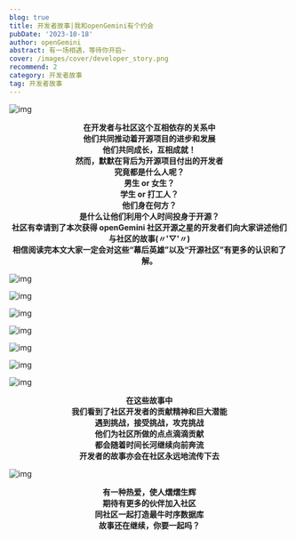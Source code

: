 ```yaml
---
blog: true
title: 开发者故事|我和openGemini有个约会
pubDate: '2023-10-18'
author: openGemini
abstract: 有一场相遇，等待你开启~
cover: /images/cover/developer_story.png
recommend: 2
category: 开发者故事
tag: 开发者故事
---
```


![img](/images/docs_img/3baa8922404574005900417245f5a060.jpg)

**<div align="center">在开发者与社区这个互相依存的关系中</div>**
**<div align="center">他们共同推动着开源项目的进步和发展</div>**
**<div align="center">他们共同成长，互相成就！</div>**
**<div align="center">然而，默默在背后为开源项目付出的开发者</div>**
**<div align="center">究竟都是什么人呢？</div>**
**<div align="center">男生 or 女生？</div>**
**<div align="center">学生 or 打工人？</div>**
**<div align="center">他们身在何方？</div>**
**<div align="center">是什么让他们利用个人时间投身于开源？</div>**
**<div align="center">社区有幸请到了本次获得 openGemini 社区开源之星的开发者们向大家讲述他们与社区的故事(〃'▽'〃)</div>**
**<div align="center">相信阅读完本文大家一定会对这些“幕后英雄”以及“开源社区”有更多的认识和了解。</div>**

![img](/images/docs_img/2a2a23ca32d7f7e31357fd1e75846b6e.png)

![img](/images/docs_img/00de6a03e2a0dabfe7e269cf780d2916.png)

![img](/images/docs_img/3fa46d09bbd0eb582401bd0cb1daff6a.png)

![img](/images/docs_img/f2c38fd7a0d08d6df02807e8cfe5b243.png)

![img](/images/docs_img/4bc59c1bd258097494165bf43a74414f.png)

![img](/images/docs_img/c7b97f804bc24103cfd81a801bff5ffe.png)

![img](/images/docs_img/4b45000ecbe5e59c8c936e6ed0f98160.png)

**<div align="center">在这些故事中</div>**
**<div align="center">我们看到了社区开发者的贡献精神和巨大潜能</div>**
**<div align="center">遇到挑战，接受挑战，攻克挑战</div>**
**<div align="center">他们为社区所做的点点滴滴贡献</div>**
**<div align="center">都会随着时间长河继续向前奔流</div>**
**<div align="center">开发者的故事亦会在社区永远地流传下去</div>**

![img](/images/docs_img/b69ba8df73d12adf8469a3670ec09fa4.jpg)

**<div align="center">有一种热爱，使人熠熠生辉</div>**
**<div align="center">期待有更多的伙伴加入社区</div>**
**<div align="center">同社区一起打造最牛时序数据库</div>**
**<div align="center">故事还在继续，你要一起吗？</div>**
